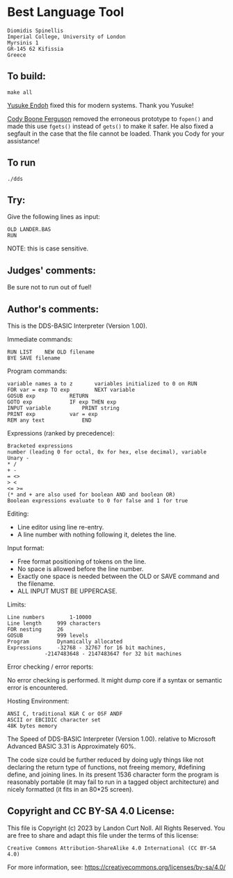 # Best Language Tool

	Diomidis Spinellis
	Imperial College, University of London
	Myrsinis 1
	GR-145 62 Kifissia
	Greece

## To build:

	make all


[Yusuke Endoh](/winners.html#Yusuke_Endoh) fixed this for modern systems. Thank
you Yusuke!

[Cody Boone Ferguson](/winners.html#Cody_Boone_Ferguson) removed the erroneous
prototype to `fopen()` and made this use `fgets()` instead of `gets()` to make
it safer. He also fixed a segfault in the case that the file cannot be loaded.
Thank you Cody for your assistance!

## To run

	./dds


## Try:

Give the following lines as input:
    
	OLD LANDER.BAS
	RUN

NOTE: this is case sensitive.

## Judges' comments:


Be sure not to run out of fuel!


## Author's comments:

This is the DDS-BASIC Interpreter (Version 1.00). 

Immediate commands:

	RUN	LIST	NEW	OLD filename
	BYE	SAVE filename

Program commands:

	variable names a to z		variables initialized to 0 on RUN
	FOR var = exp TO exp		NEXT variable
	GOSUB exp			RETURN
	GOTO exp			IF exp THEN exp
	INPUT variable			PRINT string
	PRINT exp			var = exp
	REM any text			END

Expressions (ranked by precedence):

	Bracketed expressions
	number (leading 0 for octal, 0x for hex, else decimal), variable
	Unary -
	* / 
	+ - 
	= <> 
	> < 
	<= >=
	(* and + are also used for boolean AND and boolean OR)
	Boolean expressions evaluate to 0 for false and 1 for true

Editing:

- Line editor using line re-entry.
- A line number with nothing following it, deletes the line.

Input format:

- Free format positioning of tokens on the line.
- No space is allowed before the line number.
- Exactly one space is needed between the OLD or SAVE command and 
  the filename.
- ALL INPUT MUST BE UPPERCASE.


Limits:

	Line numbers		1-10000
	Line length		999 characters
	FOR nesting		26
	GOSUB			999 levels
	Program			Dynamically allocated
	Expressions		-32768 - 32767 for 16 bit machines, 
				-2147483648 - 2147483647 for 32 bit machines

Error checking / error reports:


No error checking is performed.
It might dump core if a syntax or semantic error is encountered.


Hosting Environment:

	ANSI C, traditional K&R C or OSF ANDF
	ASCII or EBCIDIC character set
	48K bytes memory

The Speed of DDS-BASIC Interpreter (Version 1.00). relative to
Microsoft Advanced BASIC 3.31 is Approximately 60%.

The code size could be further reduced by doing ugly things like
not declaring the return type of functions, not freeing memory,
#defining define, and joining lines.  In its present 1536 character
form the program is reasonably portable (it may fail to run in a
tagged object architecture) and nicely formatted (it fits in an
80*25 screen).

## Copyright and CC BY-SA 4.0 License:

This file is Copyright (c) 2023 by Landon Curt Noll.  All Rights Reserved.
You are free to share and adapt this file under the terms of this license:

    Creative Commons Attribution-ShareAlike 4.0 International (CC BY-SA 4.0)

For more information, see: https://creativecommons.org/licenses/by-sa/4.0/
